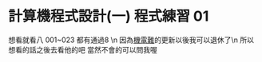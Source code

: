 # 計算機程式設計(一) 程式練習 01
想看就看八
001~023 都有通過8 \n
因為[機電難](https://github.com/WalkingMen666/NTUT-ComputerProgramming "游標顯示")的更新以後我可以退休了\n
所以想看的話之後去看他的吧 當然不會的可以問我喔
